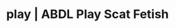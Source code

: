 ---
categories:
- Real Couples
- E-Girl Erotica
- ASMR Porn
- Sensual Cosplay
- Scat Fetish
image: /assets/images/1747713862351.jpg
layout: post
schema:
  description: Premium adult content featuring Scat Fetish, ABDL Play. High-quality
    artwork with erotic themes.
  keywords:
  - Femdom
  - ABDL Play
  - Scat Fetish
  - Digital Dominance
  - Erotic Audiobooks
  - Vintage Boudoir
  name: 1747713862351 | Scat Fetish ABDL Play
  type: VisualArtwork
seo:
  description: Featured content with high-quality Scat Fetish, ABDL Play. HD images
    available.
  keywords: Scat Fetish, ABDL Play
  og_image: /assets/images/1747713862351.jpg
  schema_type: VisualArtwork
tags:
- '#play'
- Scat Fetish
- ABDL Play
title: play | ABDL Play Scat Fetish
---